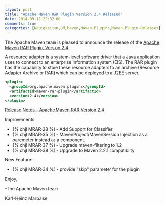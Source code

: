 ```yaml
---
layout: post
title: "Apache Maven RAR Plugin Version 2.4 Released"
date: 2014-09-11 22:32:00
comments: true
categories: [Neuigkeiten,BM,Maven,Maven-Plugins,Maven-Plugin-Releases]
---
```

The Apache Maven team is pleased to announce the release of the 
[Apache Maven RAR Plugin, Version 2.4](http://maven.apache.org/plugins/maven-rar-plugin).

A resource adapter is a system-level software driver that a Java application
uses to connect to an enterprise information system (EIS). The RAR plugin has
the capability to store these resource adapters to an archive (Resource Adapter
Archive or RAR) which can be deployed to a J2EE server.

``` xml
<plugin>
  <groupId>org.apache.maven.plugins</groupId>
  <artifactId>maven-rar-plugin</artifactId>
  <version>2.4</version>
</plugin>
```

<!-- more -->

[Release Notes - Apache Maven RAR Version 2.4](http://jira.codehaus.org/secure/ReleaseNote.jspa?projectId=11143&version=18707)


Improvements:

 * {% chjl MRAR-28 %} - Add Support for Classifier
 * {% chjl MRAR-35 %} - MavenProject/MavenSession Injection as a paremeter instead as a component.
 * {% chjl MRAR-37 %} - Upgrade maven-filtering to 1.2
 * {% chjl MRAR-38 %} - Upgrade to Maven 2.2.1 compatiblity

New Feature:

 * {% chjl MRAR-34 %} - provide "skip" parameter for the plugin

Enjoy,

-The Apache Maven team

Karl-Heinz Marbaise
